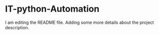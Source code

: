 # IT-python-Automation
 I am editing the README file. Adding some more details about the project description. 
